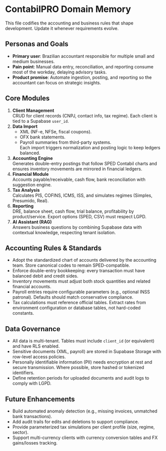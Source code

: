 # ContabilPRO Domain Memory

This file codifies the accounting and business rules that shape development. Update it whenever requirements evolve.

## Personas and Goals

- **Primary user**: Brazilian accountant responsible for multiple small and medium businesses.
- **Pain point**: Manual data entry, reconciliation, and reporting consume most of the workday, delaying advisory tasks.
- **Product promise**: Automate ingestion, posting, and reporting so the accountant can focus on strategic insights.

## Core Modules

1. **Client Management**  
   CRUD for client records (CNPJ, contact info, tax regime). Each client is tied to a Supabase `user_id`.
2. **Data Import**  
   - XML (NF-e, NFSe, fiscal coupons).  
   - OFX bank statements.  
   - Payroll summaries from third-party systems.  
   Each import triggers normalization and posting logic to keep ledgers balanced.
3. **Accounting Engine**  
   Generates double-entry postings that follow SPED Contabil charts and ensures inventory movements are mirrored in financial ledgers.
4. **Financial Module**  
   Accounts payable/receivable, cash flow, bank reconciliation with suggestion engine.
5. **Tax Analysis**  
   Calculates PIS, COFINS, ICMS, ISS, and simulates regimes (Simples, Presumido, Real).
6. **Reporting**  
   DRE, balance sheet, cash flow, trial balance, profitability by product/service. Export options (SPED, CSV) must respect LGPD.
7. **AI Assistant (RAG)**  
   Answers business questions by combining Supabase data with contextual knowledge, respecting tenant isolation.

## Accounting Rules & Standards

- Adopt the standardized chart of accounts delivered by the accounting team. Store canonical codes to remain SPED-compatible.
- Enforce double-entry bookkeeping: every transaction must have balanced debit and credit sides.
- Inventory movements must adjust both stock quantities and related financial accounts.
- Payroll entries require configurable parameters (e.g., optional INSS patronal). Defaults should match conservative compliance.
- Tax calculations must reference official tables. Extract rates from environment configuration or database tables, not hard-coded constants.

## Data Governance

- All data is multi-tenant. Tables must include `client_id` (or equivalent) and have RLS enabled.
- Sensitive documents (XML, payroll) are stored in Supabase Storage with row-level access policies.
- Personally identifiable information (PII) needs encryption at rest and secure transmission. Where possible, store hashed or tokenized identifiers.
- Define retention periods for uploaded documents and audit logs to comply with LGPD.

## Future Enhancements

- Build automated anomaly detection (e.g., missing invoices, unmatched bank transactions).
- Add audit trails for edits and deletions to support compliance.
- Provide parameterized tax simulations per client profile (size, regime, sector).
- Support multi-currency clients with currency conversion tables and FX gains/losses tracking.
